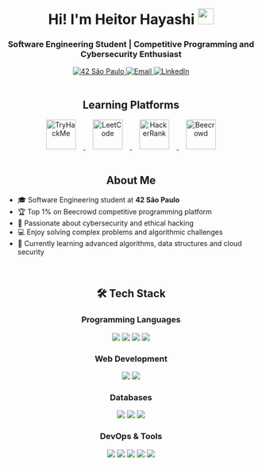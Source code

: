 <h1 align="center">Hi! I'm Heitor Hayashi <img src="https://media.giphy.com/media/hvRJCLFzcasrR4ia7z/giphy.gif" height="32"></h1>
<h3 align="center">Software Engineering Student | Competitive Programming and Cybersecurity Enthusiast</h3>

<div align="center">
  <a href="https://42sp.org.br/" target="_blank">
    <img src="https://img.shields.io/badge/42_SP-Cadet-blue?style=for-the-badge&logo=42" alt="42 São Paulo">
  </a>
  <a href="mailto:heitorhayashiferrairo@gmail.com">
    <img src="https://img.shields.io/badge/Email-D14836?style=for-the-badge&logo=gmail&logoColor=white" alt="Email">
  </a>
  <a href="https://www.linkedin.com/in/heitor-hayashi-ferrairo-722075279/">
    <img src="https://img.shields.io/badge/LinkedIn-0077B5?style=for-the-badge&logo=linkedin&logoColor=white" alt="LinkedIn">
  </a>
</div>

<br>

<h2 align="center">Learning Platforms</h2>

<div align="center">
  <a href="https://tryhackme.com/p/heitorHayashi" target="_blank">
    <img src="https://tryhackme.com/img/THMlogo.png" height="60" alt="TryHackMe" style="margin: 0 15px;">
  </a>
  <a href="https://leetcode.com/u/hayashiHeitor/" target="_blank">
    <img src="https://leetcode.com/static/images/LeetCode_logo_rvs.png" height="60" alt="LeetCode" style="margin: 0 15px;">
  </a>
  <a href="https://www.hackerrank.com/profile/heitorhayashife1" target="_blank">
    <img src="https://upload.wikimedia.org/wikipedia/commons/4/40/HackerRank_Icon-1000px.png" height="60" alt="HackerRank" style="margin: 0 15px;">
  </a>
  <a href="https://judge.beecrowd.com/pt/profile/969858" target="_blank">
    <img src="https://www.beecrowd.com.br/judge/img/5.0/logo-beecrowd.png" height="60" alt="Beecrowd" style="margin: 0 15px;">
  </a>
</div>

<br>

<h2 align="center">About Me</h2>

- 🎓 Software Engineering student at <b>42 São Paulo</b>
- 🏆 Top 1% on Beecrowd competitive programming platform
- 🔐 Passionate about cybersecurity and ethical hacking
- 💻 Enjoy solving complex problems and algorithmic challenges
- 🌱 Currently learning advanced algorithms, data structures and cloud security

<br>

<h2 align="center">🛠️ Tech Stack</h2>

<div align="center">
  <h3>Programming Languages</h3>
  <img src="https://img.shields.io/badge/C-00599C?style=for-the-badge&logo=c&logoColor=white">
  <img src="https://img.shields.io/badge/C%2B%2B-00599C?style=for-the-badge&logo=c%2B%2B&logoColor=white">
  <img src="https://img.shields.io/badge/Python-3776AB?style=for-the-badge&logo=python&logoColor=white">
  <img src="https://img.shields.io/badge/JavaScript-F7DF1E?style=for-the-badge&logo=javascript&logoColor=black">
  
  <h3>Web Development</h3>
  <img src="https://img.shields.io/badge/HTML5-E34F26?style=for-the-badge&logo=html5&logoColor=white">
  <img src="https://img.shields.io/badge/CSS3-1572B6?style=for-the-badge&logo=css3&logoColor=white">
  
  <h3>Databases</h3>
  <img src="https://img.shields.io/badge/MySQL-4479A1?style=for-the-badge&logo=mysql&logoColor=white">
  <img src="https://img.shields.io/badge/PostgreSQL-316192?style=for-the-badge&logo=postgresql&logoColor=white">
  <img src="https://img.shields.io/badge/SQLite-003B57?style=for-the-badge&logo=sqlite&logoColor=white">
  
  <h3>DevOps & Tools</h3>
  <img src="https://img.shields.io/badge/Git-F05032?style=for-the-badge&logo=git&logoColor=white">
  <img src="https://img.shields.io/badge/Docker-2496ED?style=for-the-badge&logo=docker&logoColor=white">
  <img src="https://img.shields.io/badge/Linux-FCC624?style=for-the-badge&logo=linux&logoColor=black">
  <img src="https://img.shields.io/badge/Bash-4EAA25?style=for-the-badge&logo=gnu-bash&logoColor=white">
  <img src="https://img.shields.io/badge/AWS-232F3E?style=for-the-badge&logo=amazon-aws&logoColor=white">
</div>
